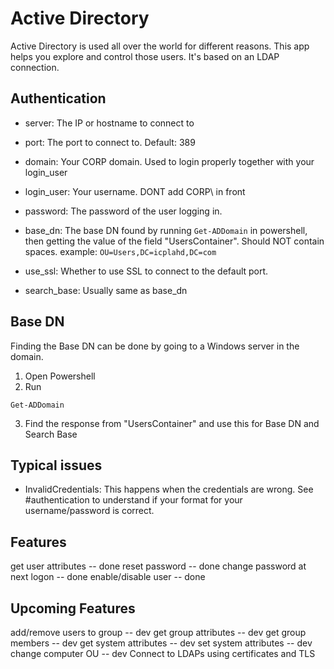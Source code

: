 # Active Directory 
Active Directory is used all over the world for different reasons. This app helps you explore and control those users. It's based on an LDAP connection.

## Authentication
* server: The IP or hostname to connect to 
* port: The port to connect to. Default: 389
* domain: Your CORP domain. Used to login properly together with your login_user
* login_user: Your username. DONT add CORP\\ in front
* password: The password of the user logging in.
* base_dn: The base DN found by running `Get-ADDomain` in powershell, then getting the value of the field "UsersContainer". Should NOT contain spaces. example: `OU=Users,DC=icplahd,DC=com`
* use_ssl: Whether to use SSL to connect to the default port.

* search_base: Usually same as base_dn

## Base DN
Finding the Base DN can be done by going to a Windows server in the domain.

1. Open Powershell
2. Run
```
Get-ADDomain
```
3. Find the response from "UsersContainer" and use this for Base DN and Search Base

## Typical issues
- InvalidCredentials: This happens when the credentials are wrong. See #authentication to understand if your format for your username/password is correct.

## Features
get user attributes -- done
reset password -- done
change password at next logon -- done
enable/disable user -- done


## Upcoming Features
add/remove users to group -- dev
get group attributes -- dev
get group members -- dev
get system attributes -- dev
set system attributes -- dev
change computer OU -- dev
Connect to LDAPs using certificates and TLS
